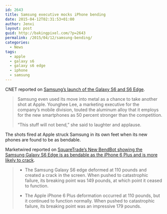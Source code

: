 ```yaml
---
id: 2643
title: Samsung executive mocks iPhone bending
date: 2015-04-12T02:31:53+01:00
author: Jenxi
layout: post
guid: http://bakingpixel.com/?p=2643
permalink: /2015/04/12/samsung-bending/
categories:
  - News
tags:
  - apple
  - galaxy s6
  - galaxy s6 edge
  - iphone
  - samsung
---
```

CNET reported on [Samsung&#8217;s launch of the Galaxy S6 and S6 Edge](http://www.cnet.com/news/samsung-swings-big-with-overhauled-galaxy-s6-s6-edge/).

> Samsung even used its move into metal as a chance to take another shot at Apple. Younghee Lee, a marketing executive for the company&#8217;s mobile division, touted the aluminum alloy that it employs for the new smartphones as 50 percent stronger than the competition.
> 
> &#8220;This stuff will not bend,&#8221; she said to laughter and applause. 

The shots fired at Apple struck Samsung in its own feet when its new phones are found to be as bendable.

Marketwired reported on [SquareTrade&#8217;s New BendBot showing the Samsung Galaxy S6 Edge is as bendable as the iPhone 6 Plus and is more likely to crack](http://www.marketwired.com/press-release/squaretrades-new-bendbot-shows-samsung-galaxy-s6-edge-just-as-bendable-as-apple-iphone-2006604.htm).

>   * The Samsung Galaxy S6 edge deformed at 110 pounds and created a crack in the screen. When pushed to catastrophic failure, its breaking point was 149 pounds, at which point it ceased to function.
> 
>   * The Apple iPhone 6 Plus deformation occurred at 110 pounds, but it continued to function normally. When pushed to catastrophic failure, its breaking point was an impressive 179 pounds.